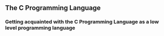 ## The C Programming Language
### Getting acquainted with the C Programming Language as a low level programming language
